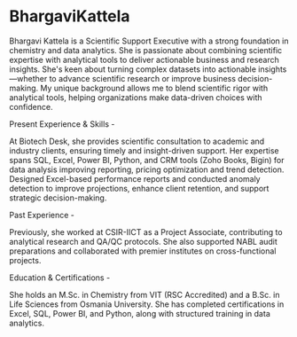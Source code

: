 # BhargaviKattela


Bhargavi Kattela is a Scientific Support Executive with a strong foundation in chemistry and data analytics.
She is passionate about combining scientific expertise with analytical tools to deliver actionable business and research insights.
She's keen about turning complex datasets into actionable insights—whether to advance scientific research or improve business decision-making. My unique background allows me to blend scientific rigor with analytical tools, helping organizations make data-driven choices with confidence.

Present Experience & Skills - 

At Biotech Desk, she provides scientific consultation to academic and industry clients, ensuring timely and insight-driven support.
Her expertise spans SQL, Excel, Power BI, Python, and CRM tools (Zoho Books, Bigin) for data analysis improving reporting, pricing optimization and trend detection.
Designed Excel-based performance reports and conducted anomaly detection to improve projections, enhance client retention, and support strategic decision-making.

Past Experience - 

Previously, she worked at CSIR-IICT as a Project Associate, contributing to analytical research and QA/QC protocols.
She also supported NABL audit preparations and collaborated with premier institutes on cross-functional projects.

Education & Certifications - 

She holds an M.Sc. in Chemistry from VIT (RSC Accredited) and a B.Sc. in Life Sciences from Osmania University.
She has completed certifications in Excel, SQL, Power BI, and Python, along with structured training in data analytics.
